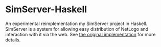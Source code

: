 SimServer-Haskell
===============

An experimental reimplementation my SimServer project in Haskell.  SimServer is a system for allowing easy distribution of NetLogo and interaction with it via the web.  See [the original implementation](https://github.com/NetLogo/SimServer) for more details.
